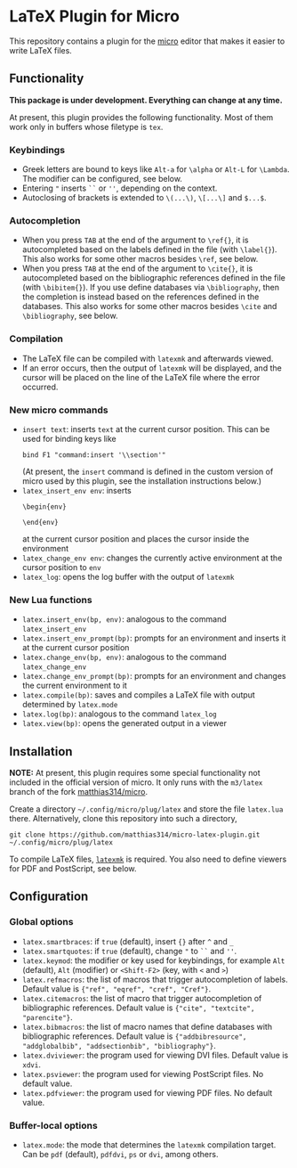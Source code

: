 # LaTeX Plugin for Micro

This repository contains a plugin
for the [micro](https://github.com/zyedidia/micro) editor
that makes it easier to write LaTeX files.

## Functionality

**This package is under development. Everything can change at any time.**

At present, this plugin provides the following functionality.
Most of them work only in buffers whose filetype is `tex`.

### Keybindings

- Greek letters are bound to keys like `Alt-a` for `\alpha` or `Alt-L` for `\Lambda`.
  The modifier can be configured, see below.
-  Entering `"` inserts  ``` `` ``` or `''`, depending on the context.
- Autoclosing of brackets is extended to `\(...\)`, `\[...\]` and `$...$`.

### Autocompletion

- When you press `TAB` at the end of the argument to `\ref{}`, it is autocompleted
  based on the labels defined in the file (with `\label{}`).
  This also works for some other macros besides `\ref`, see below.
- When you press `TAB` at the end of the argument to `\cite{}`, it is autocompleted
  based on the bibliographic references defined in the file (with `\bibitem{}`).
  If you use define databases via `\bibliography`, then the completion is instead based
  on the references defined in the databases.
  This also works for some other macros besides `\cite` and `\bibliography`, see below.

### Compilation

- The LaTeX file can be compiled with `latexmk` and afterwards viewed.
- If an error occurs, then the output of `latexmk` will be displayed, and the cursor
  will be placed on the line of the LaTeX file where the error occurred.

### New micro commands

- `insert text`: inserts `text` at the current cursor position.
  This can be used for binding keys like
  ```
  bind F1 "command:insert '\\section'"
  ```
  (At present, the `insert` command is defined in the custom version of micro
  used by this plugin, see the installation instructions below.)
- `latex_insert_env env`: inserts
  ```
  \begin{env}
  
  \end{env}
  ```
   at the current cursor position and places the cursor inside the environment
- `latex_change_env env`: changes the currently active environment at the cursor position to `env`
- `latex_log`: opens the log buffer with the output of `latexmk`

### New Lua functions

- `latex.insert_env(bp, env)`: analogous to the command `latex_insert_env`
- `latex.insert_env_prompt(bp)`: prompts for an environment and inserts it at the current cursor position
- `latex.change_env(bp, env)`: analogous to the command `latex_change_env`
- `latex.change_env_prompt(bp)`: prompts for an environment and changes the current environment to it
- `latex.compile(bp)`: saves and compiles a LaTeX file with output determined by `latex.mode`
- `latex.log(bp)`: analogous to the command `latex_log`
- `latex.view(bp)`: opens the generated output in a viewer

## Installation

**NOTE:**
At present, this plugin requires some special functionality not included
in the official version of micro. It only runs with the `m3/latex` branch
of the fork [matthias314/micro](https://github.com/matthias314/micro).

Create a directory `~/.config/micro/plug/latex` and store the file `latex.lua` there.
Alternatively, clone this repository into such a directory,
```
git clone https://github.com/matthias314/micro-latex-plugin.git ~/.config/micro/plug/latex
```

To compile LaTeX files, [`latexmk`](https://ctan.org/pkg/latexmk/) is required.
You also need to define viewers for PDF and PostScript, see below.

## Configuration

### Global options

- `latex.smartbraces`: if `true` (default), insert `{}` after `^` and `_`
- `latex.smartquotes`: if `true` (default), change `"` to ``` `` ``` and `''`.
- `latex.keymod`: the modifier or key used for keybindings,
  for example `Alt` (default), `Alt` (modifier) or `<Shift-F2>` (key, with `<` and `>`)
- `latex.refmacros`: the list of macros that trigger autocompletion of labels.
  Default value is `{"ref", "eqref", "cref", "Cref"}`.
- `latex.citemacros`: the list of macro that trigger autocompletion of bibliographic references.
  Default value is `{"cite", "textcite", "parencite"}`.
- `latex.bibmacros`: the list of macro names that define databases with bibliographic references.
  Default value is `{"addbibresource", "addglobalbib", "addsectionbib", "bibliography"}`.
- `latex.dviviewer`: the program used for viewing DVI files. Default value is `xdvi`.
- `latex.psviewer`: the program used for viewing PostScript files. No default value.
- `latex.pdfviewer`: the program used for viewing PDF files. No default value.

### Buffer-local options

- `latex.mode`: the mode that determines the `latexmk` compilation target.
  Can be `pdf` (default), `pdfdvi`, `ps` or `dvi`, among others. 
